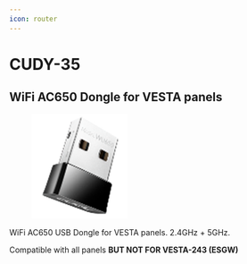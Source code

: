 ```yaml
---
icon: router
---
```


# CUDY-35

## WiFi AC650 Dongle for VESTA panels

<figure><img src="../.gitbook/assets/image (1) (1) (1) (1) (1) (1) (1) (1) (1) (1) (1) (1) (1) (1).png" alt=""><figcaption></figcaption></figure>

WiFi AC650 USB Dongle for VESTA panels. 2.4GHz + 5GHz.&#x20;

Compatible with all panels **BUT NOT FOR VESTA-243 (ESGW)**
